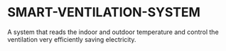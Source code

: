 # SMART-VENTILATION-SYSTEM
A system that reads the indoor and outdoor temperature and control the ventilation very efficiently saving electricity.
